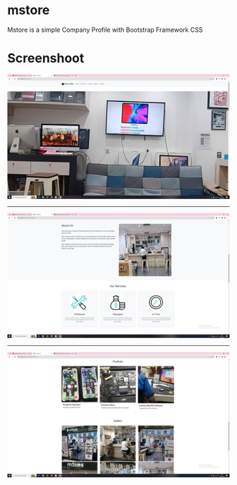 # mstore
Mstore is a simple Company Profile with Bootstrap Framework CSS

# Screenshoot
<section>
<img src="https://raw.githubusercontent.com/gfadsrwt2nd/mstore/main/img/Capture.PNG">
  <hr>
<img src="https://raw.githubusercontent.com/gfadsrwt2nd/mstore/main/img/Capture2.PNG">
  <hr>
<img src="https://raw.githubusercontent.com/gfadsrwt2nd/mstore/main/img/Capture3.PNG">
</section>
